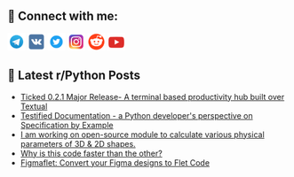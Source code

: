 ## 🔎 Connect with me:
[<img src="https://github.com/bullbesh/bullbesh/blob/main/images/Telegram.png" width="32" height="32" />](https://t.me/bullbesh)
[<img src="https://github.com/bullbesh/bullbesh/blob/main/images/VK.png" width="32" height="32" />](https://vk.com/bullbesh)
[<img src="https://github.com/bullbesh/bullbesh/blob/main/images/Twitter.png" width="32" height="32" />](https://twitter.com/bullbesh1)
[<img src="https://github.com/bullbesh/bullbesh/blob/main/images/Instagram.png" width="32" height="32" />](https://www.instagram.com/bullbesh)
[<img src="https://github.com/bullbesh/bullbesh/blob/main/images/Reddit.png" width="32" height="32" />](https://www.reddit.com/user/bullbesh)
[<img src="https://github.com/bullbesh/bullbesh/blob/main/images/YouTube.png" width="32" height="32" />](https://www.youtube.com/channel/UCtfjRs6uzgq5mfm8S06WTcg)

## 📕 Latest r/Python Posts
<!-- BLOG-POST-LIST:START -->
- [Ticked 0.2.1 Major Release- A terminal based productivity hub built over Textual](https://www.reddit.com/r/Python/comments/1i4dq4w/ticked_021_major_release_a_terminal_based/)
- [Testified Documentation - a Python developer&#39;s perspective on Specification by Example](https://www.reddit.com/r/Python/comments/1i4ao8k/testified_documentation_a_python_developers/)
- [I am working on open-source module to calculate various physical parameters of 3D &amp; 2D shapes.](https://www.reddit.com/r/Python/comments/1i4ah74/i_am_working_on_opensource_module_to_calculate/)
- [Why is this code faster than the other?](https://www.reddit.com/r/Python/comments/1i4967t/why_is_this_code_faster_than_the_other/)
- [Figmaflet: Convert your Figma designs to Flet Code](https://www.reddit.com/r/Python/comments/1i452xa/figmaflet_convert_your_figma_designs_to_flet_code/)
<!-- BLOG-POST-LIST:END -->
